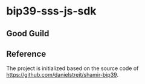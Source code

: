 # bip39-sss-js-sdk

## Good Guild

## Reference
The project is initialized based on the source code of https://github.com/danielstreit/shamir-bip39.
